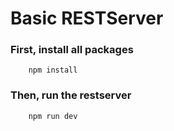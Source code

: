 # Basic RESTServer

### First, install all packages
```
    npm install
```

### Then, run the restserver
```
    npm run dev
```
